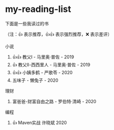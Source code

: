 # my-reading-list

下面是一些我读过的书

（注：:+1: 表示推荐，:+1::+1: 表示强烈推荐，:x: 表示差评）

小说

1. :+1::+1: 教父Ⅰ - 马里奥·普佐 - 2019
2. :+1: 教父Ⅱ-西西里人 - 马里奥·普佐 - 2019
3. :+1::+1: 小姨多鹤 - 严歌苓 - 2020
4. 五味子 - 懒兔子 - 2020

理财

1. 富爸爸-财富自由之路 - 罗伯特·清崎 - 2020

编程

1. :+1: Maven实战 许晓斌 2020
